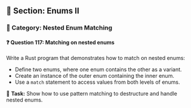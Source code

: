 ## 📘 Section: Enums II  
### 🔹 Category: Nested Enum Matching  
#### ❓ Question 117: Matching on nested enums

Write a Rust program that demonstrates how to match on nested enums:

- Define two enums, where one enum contains the other as a variant.
- Create an instance of the outer enum containing the inner enum.
- Use a `match` statement to access values from both levels of enums.

🔧 **Task:** Show how to use pattern matching to destructure and handle nested enums.
